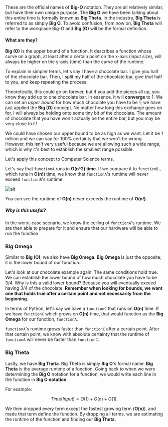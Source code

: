 These are the official names of **Big-O** notation. They are all relatively similar, but have their own unique purpose. The **Big O** we have been talking about this entire time is formally known as **Big Theta**. In the industry, **Big Theta** is referred to as simply **Big O**. To avoid confusion, from now on, **Big Theta** will refer to the workplace Big-O and **Big (O)** will be the formal definition.   

#### What are they?

**Big (O)** is the upper bound of a function. It describes a function whose curve on a graph, at least after a certain point on the x-axis (input size), will always be higher on the y-axis (time) than the curve of the runtime.

To explain in simpler terms, let's say I have a chocolate bar. I give you half of the chocolate bar. Then, I split my half of the chocolate bar, give *that* half to you, and keep repeating the process.

 Theoretically, this could go on forever, but if you add the pieces all up, you know they add up to one chocolate bar. In essence, it will **converge** to 1. We can set an *upper bound* for how much chocolate you have to be 1; we have just applied the **Big (O)** concept. No matter how long this exchange goes on for, I will always be holding onto some tiny bit of the chocolate. The amount of chocolate that you have won't actually be the entire bar, but you may be very close to it! 

We could have chosen our upper bound to be as high as we want. Let it be 1 million and we can say for 100% certainty that we won't be wrong. However, this isn't very useful because we are allowing such a wide range, which is why it's best to establish the smallest range possible. 

Let's apply this concept to Computer Science terms.

Let's say that `functionA` runs in **O(n^2) time**. If we compare it to `functionB` , which runs in **O(n!)** time, we know that `functionA`'s runtime will never exceed `functionB`'s runtime. 

![alt](https://cdn-media-1.freecodecamp.org/images/1*KfZYFUT2OKfjekJlCeYvuQ.jpeg)

You can see the runtime of **O(n)** never exceeds the runtime of **O(n!)**.

##### Why is this useful? 

In the worst-case scenario, we know the ceiling of `functionA`'s runtime. We are then able to prepare for it and ensure that our hardware will be able to run the function. 

### Big Omega

Similar to **Big (O)**, we also have **Big Omega**. **Big Omega** is just the opposite; it is the lower bound of our function.

Let's look at our chocolate example again. The same conditions hold true. We can establish the lower bound of how much chocolate you have to be 3/4. Why is this a valid lower bound? Because you will eventually exceed having 3/4 of the chocolate. **Remember when looking for bounds, we want one that holds true after a certain point and not necessarily from the beginning.**   

In terms of Python, let's say we have a `functionC` that runs on **O(n)** time. If we have `functionC` which grows on **O(n)** time, that would function as the **Big Omega** for our function, `functionA`. 

[//]: # "insert 'functionC vs functionA' image"

`functionA`'s runtime grows faster than `functionC` after a certain point. After that certain point, we know with absolute certainty that the runtime of `functionA` will never be faster than `functionC`. 

### Big Theta

Lastly, we have **Big Theta**. Big Theta is simply **Big O**'s formal name. **Big Theta** is the average runtime of a function. Going back to when we were determining the **Big O** notation for a function, we would write each line in the function in **Big O notation**. 

For example:

$$
Time(Input) = O(1) + O(n) + O(1). 
$$


We then dropped every term except the fastest growing term (**O(n)**), and made that term define the function. By dropping all terms, we are estimating the runtime of the function and finding our **Big Theta**. 

